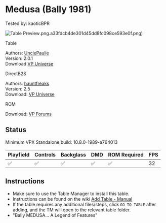 # Medusa (Bally 1981)
Tested by: kaoticBPR

![Table Preview](../../images/vpx-medusa.png).png.a33fdcb4de301d45dd8fc098ce593e0f.png)

Table

Authors: [UnclePaulie](https://vpuniverse.com/profile/16685-unclepaulie/)  
Version: 2.0.1  
Download [VP Universe](https://vpuniverse.com/files/file/15137-medusa-bally-1981-w-vr-room/)


DirectB2S

Authors: [hauntfreaks](https://vpuniverse.com/profile/5216-hauntfreaks/)  
Version: 2.5  
Download: [VP Universe](https://vpuniverse.com/files/file/12171-medusa-bally-1981-prototype-authentic-lighting/)

ROM  

Download: [VP Forums](https://www.vpforums.org/index.php?app=downloads&showfile=659)

## Status 

Minimum VPX Standalone build: 10.8.0-1989-a764013  

| Playfield | Controls | Backglass | DMD | ROM Required | FPS | 
|-----------|----------|-----------|-----|--------------|-----|
| :white_check_mark: | :white_check_mark: | :white_check_mark: | :white_check_mark: | :white_check_mark: | 32 |

## Instructions

- Make sure to use the Table Manager to install this table.
- Instructions can be found on the wiki [Add Table - Manual](https://github.com/LegendsUnchained/vpx-standalone-alp4k/wiki/%5B04%5D-%F0%9F%A7%A1-TM-%E2%80%90-Other-Features#add-table---manual)
- If the table requires any additional files/steps, click `GO TO TABLE` after adding, and the TM will open to the relevant table folder.
- "Bally MEDUSA... A Legend of Features"

